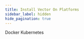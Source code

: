 ```yaml
---
title: Install Vector On Platforms
sidebar_label: hidden
hide_pagination: true
---
```


<Jump to="/docs/setup/installation/platforms/docker/">Docker</Jump>
<Jump to="/docs/setup/installation/platforms/kubernetes/">Kubernetes</Jump>
